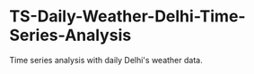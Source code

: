 # TS-Daily-Weather-Delhi-Time-Series-Analysis
Time series analysis with daily Delhi's weather data.
